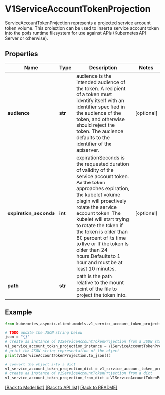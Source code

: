 # V1ServiceAccountTokenProjection

ServiceAccountTokenProjection represents a projected service account token volume. This projection can be used to insert a service account token into the pods runtime filesystem for use against APIs (Kubernetes API Server or otherwise).

## Properties

Name | Type | Description | Notes
------------ | ------------- | ------------- | -------------
**audience** | **str** | audience is the intended audience of the token. A recipient of a token must identify itself with an identifier specified in the audience of the token, and otherwise should reject the token. The audience defaults to the identifier of the apiserver. | [optional] 
**expiration_seconds** | **int** | expirationSeconds is the requested duration of validity of the service account token. As the token approaches expiration, the kubelet volume plugin will proactively rotate the service account token. The kubelet will start trying to rotate the token if the token is older than 80 percent of its time to live or if the token is older than 24 hours.Defaults to 1 hour and must be at least 10 minutes. | [optional] 
**path** | **str** | path is the path relative to the mount point of the file to project the token into. | 

## Example

```python
from kubernetes_asyncio.client.models.v1_service_account_token_projection import V1ServiceAccountTokenProjection

# TODO update the JSON string below
json = "{}"
# create an instance of V1ServiceAccountTokenProjection from a JSON string
v1_service_account_token_projection_instance = V1ServiceAccountTokenProjection.from_json(json)
# print the JSON string representation of the object
print(V1ServiceAccountTokenProjection.to_json())

# convert the object into a dict
v1_service_account_token_projection_dict = v1_service_account_token_projection_instance.to_dict()
# create an instance of V1ServiceAccountTokenProjection from a dict
v1_service_account_token_projection_from_dict = V1ServiceAccountTokenProjection.from_dict(v1_service_account_token_projection_dict)
```
[[Back to Model list]](../README.md#documentation-for-models) [[Back to API list]](../README.md#documentation-for-api-endpoints) [[Back to README]](../README.md)


